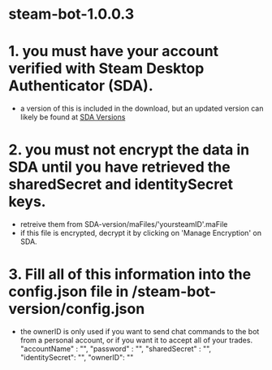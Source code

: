 # steam-bot-1.0.0.3

# 1. you must have your account verified with Steam Desktop Authenticator (SDA).
  - a version of this is included in the download, but an updated version can likely be found at [SDA Versions](https://github.com/Jessecar96/SteamDesktopAuthenticator/releases)

# 2. you must not encrypt the data in SDA until you have retrieved the sharedSecret and identitySecret keys.
  - retreive them from SDA-version/maFiles/'yoursteamID'.maFile
  - if this file is encrypted, decrypt it by clicking on 'Manage Encryption' on SDA.
  
# 3. Fill all of this information into the config.json file in /steam-bot-version/config.json
- the ownerID is only used if you want to send chat commands to the bot from a personal account, or if you want it to accept all of your trades.
    "accountName" : "",
    "password" : "",
    "sharedSecret" : "",
    "identitySecret": "",
    "ownerID": ""
    
